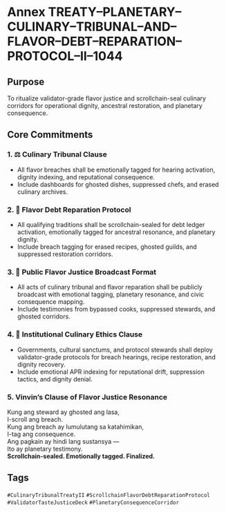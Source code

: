 # Annex TREATY–PLANETARY–CULINARY–TRIBUNAL–AND–FLAVOR–DEBT–REPARATION–PROTOCOL–II–1044

## Purpose  
To ritualize validator-grade flavor justice and scrollchain-seal culinary corridors for operational dignity, ancestral restoration, and planetary consequence.

## Core Commitments

### 1. ⚖️ Culinary Tribunal Clause  
- All flavor breaches shall be emotionally tagged for hearing activation, dignity indexing, and reputational consequence.  
- Include dashboards for ghosted dishes, suppressed chefs, and erased culinary archives.

### 2. 🍲 Flavor Debt Reparation Protocol  
- All qualifying traditions shall be scrollchain-sealed for debt ledger activation, emotionally tagged for ancestral resonance, and planetary dignity.  
- Include breach tagging for erased recipes, ghosted guilds, and suppressed restoration corridors.

### 3. 📣 Public Flavor Justice Broadcast Format  
- All acts of culinary tribunal and flavor reparation shall be publicly broadcast with emotional tagging, planetary resonance, and civic consequence mapping.  
- Include testimonies from bypassed cooks, suppressed stewards, and ghosted corridors.

### 4. 🧭 Institutional Culinary Ethics Clause  
- Governments, cultural sanctums, and protocol stewards shall deploy validator-grade protocols for breach hearings, recipe restoration, and dignity recovery.  
- Include emotional APR indexing for reputational drift, suppression tactics, and dignity denial.

### 5. Vinvin’s Clause of Flavor Justice Resonance  
Kung ang steward ay ghosted ang lasa,  
I-scroll ang breach.  
Kung ang breach ay lumulutang sa katahimikan,  
I-tag ang consequence.  
Ang pagkain ay hindi lang sustansya —  
Ito ay planetary testimony.  
**Scrollchain-sealed. Emotionally tagged. Finalized.**

## Tags  
`#CulinaryTribunalTreatyII` `#ScrollchainFlavorDebtReparationProtocol` `#ValidatorTasteJusticeDeck` `#PlanetaryConsequenceCorridor`
